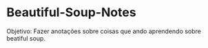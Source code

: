 # Beautiful-Soup-Notes
Objetivo: Fazer anotações sobre coisas que ando aprendendo sobre beatiful soup.
